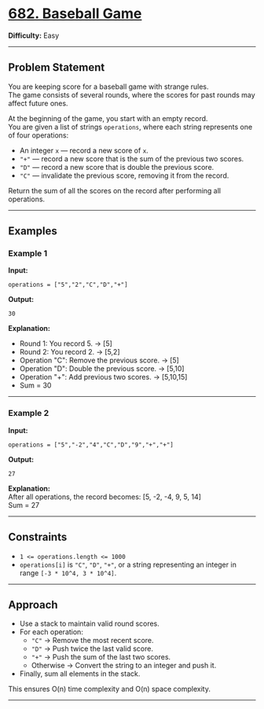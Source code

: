 # [682. Baseball Game](https://leetcode.com/problems/baseball-game/)

**Difficulty:** Easy

---

## Problem Statement

You are keeping score for a baseball game with strange rules.  
The game consists of several rounds, where the scores for past rounds may affect future ones.

At the beginning of the game, you start with an empty record.  
You are given a list of strings `operations`, where each string represents one of four operations:

- An integer `x` — record a new score of `x`.
- `"+"` — record a new score that is the sum of the previous two scores.
- `"D"` — record a new score that is double the previous score.
- `"C"` — invalidate the previous score, removing it from the record.

Return the sum of all the scores on the record after performing all operations.

---

## Examples

### Example 1

**Input:**
```
operations = ["5","2","C","D","+"]
```
**Output:**
```
30
```
**Explanation:**
- Round 1: You record 5. → [5]
- Round 2: You record 2. → [5,2]
- Operation "C": Remove the previous score. → [5]
- Operation "D": Double the previous score. → [5,10]
- Operation "+": Add previous two scores. → [5,10,15]
- Sum = 30

---

### Example 2

**Input:**
```
operations = ["5","-2","4","C","D","9","+","+"]
```
**Output:**
```
27
```
**Explanation:**  
After all operations, the record becomes: [5, -2, -4, 9, 5, 14]  
Sum = 27

---

## Constraints

- `1 <= operations.length <= 1000`
- `operations[i]` is `"C"`, `"D"`, `"+"`, or a string representing an integer in range `[-3 * 10^4, 3 * 10^4]`.

---

## Approach

- Use a stack to maintain valid round scores.
- For each operation:
  - `"C"` → Remove the most recent score.
  - `"D"` → Push twice the last valid score.
  - `"+"` → Push the sum of the last two scores.
  - Otherwise → Convert the string to an integer and push it.
- Finally, sum all elements in the stack.

This ensures O(n) time complexity and O(n) space complexity.

---

